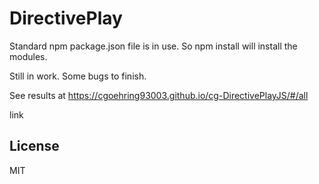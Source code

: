 DirectivePlay
=============


Standard npm package.json file is in use.  So npm install will install the modules.



Still in work.  Some bugs to finish.



See results at https://cgoehring93003.github.io/cg-DirectivePlayJS/#/all


<a hrf='https://cgoehring93003.github.io/cg-DirectivePlayJS/#/all' >link</a>

## License

MIT



